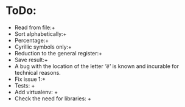# ToDo:
- Read from file:+
- Sort alphabetically:+
- Percentage:+
- Cyrillic symbols only:+
- Reduction to the general register:+
- Save result:+
- A bug with the location of the letter *'ё'* is known and incurable for technical reasons.
- Fix issue 1:+
- Tests: +
- Add virtualenv: +
- Check the need for libraries: +

